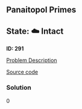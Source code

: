 ## Panaitopol Primes

## State: :cloud: **Intact**

**ID: 291**

[Problem Description](https://projecteuler.net/problem=291)

[Source code](main.cpp)

### Solution
0